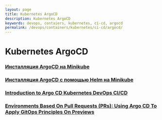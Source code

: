 ```yaml
---
layout: page
title: Kubernetes ArgoCD
description: Kubernetes ArgoCD
keywords: devops, contaiers, kubernetes, ci-cd, argocd
permalink: /devops/containers/kubernetes/ci-cd/argocd/
---
```


# Kubernetes ArgoCD

### [Инсталляция ArgoCD на Minikube](/devops/containers/kubernetes/ci-cd/argocd/setup/)

### [Инсталляция ArgoCD с помощью Helm на Minikube](/devops/containers/kubernetes/ci-cd/argocd/helm-installation/)

### [Introduction to Argo CD Kubernetes DevOps CI/CD](/devops/containers/kubernetes/ci-cd/argocd/introduction-to-argo-cd-kubernetes-devops-ci-cd/)

### [Environments Based On Pull Requests (PRs): Using Argo CD To Apply GitOps Principles On Previews](/devops/containers/kubernetes/ci-cd/argocd/using-argo-cd-to-apply-gitops-principles-on-previews/)
